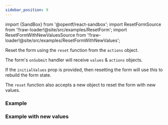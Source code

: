 ```yaml
---
sidebar_position: 9
---
```


import {SandBox} from '@opentf/react-sandbox';
import ResetFormSource from '!!raw-loader!@site/src/examples/ResetForm';
import ResetFormWithNewValuesSource from '!!raw-loader!@site/src/examples/ResetFormWithNewValues';

Reset the form using the `reset` function from the `actions` object.

The form's `onSubmit` handler will receive `values` & `actions` objects.

If the `initialValues` prop is provided, then resetting the form will use this to rebuild the form state.

The `reset` function also accepts a new object to reset the form with new values.

### Example

<SandBox lib="react-form" code={ResetFormSource} />

### Example with new values

<SandBox lib="react-form" code={ResetFormWithNewValuesSource} />
